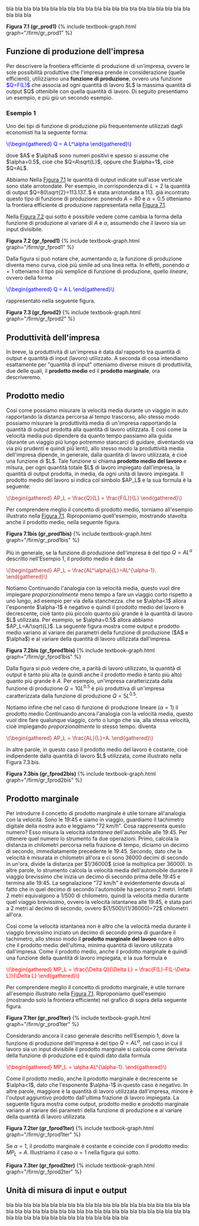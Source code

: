 



bla bla bla bla bla bla bla bla bla bla bla bla bla bla bla bla bla bla bla bla bla bla bla bla



<a id="gr_prod1"><strong>Figura 7.1 (gr_prod1)</strong></a>
{% include textbook-graph.html graph="/firm/gr_prod1" %}






<h2 id="SUBSEC_prod1">Funzione di produzione dell'impresa</h2>
Per descrivere la frontiera efficiente di produzione di un'impresa, ovvero le sole possibilità produttive che l'impresa prende in considerazione (quelle efficienti), utilizziamo una <b>funzione di produzione</b>, ovvero una funzione <span style="color: blue;">$Q=F(L)$</span> che associa ad ogni quantità di lavoro $L$ la massima quantità di output $Q$ ottenibile con quella quantità di lavoro. Di seguito presentiamo un esempio, e più giù un secondo esempio.



<h3>Esempio 1</h3>
Uno dei tipi di funzione di produzione più frequentemente utilizzati dagli economisti ha la seguente forma:
<p><span style="color: Blue;">
\(\begin{gathered}
 Q = A L^\alpha
\end{gathered}\)
</span></p>
dove $A$ e $\alpha$ sono numeri positivi e spesso si assume che $\alpha=0.5$, cioè che $Q=A\sqrt{L}$, oppure che $\alpha=1$, cioè $Q=AL$. 

Abbiamo
<span class="marginnote">
  Nella <a href="{{ site.baseurl }}/it/I/7/1#gr_prod1">Figura 7.1</a> le quantità di output indicate sull'asse verticale sono state 
  arrotondate. Per esempio, in corrispondenza di $L=2$ la quantità di output $Q=80\sqrt{2}=113.137..$ è stata 
  arrotondata a 113.
</span>
già incontrato questo tipo di funzione di produzione: ponendo $A=80$ e $\alpha=0.5$ otteniamo la frontiera efficiente di produzione rappresentata nella
<a href="{{ site.baseurl }}/it/I/7/1#gr_prod1">Figura 7.1</a>.

Nella <a href="{{ site.baseurl }}/it/I/7/1#gr_fprod1">Figura 7.2</a> qui sotto è possibile vedere come cambia la forma della funzione di produzione al variare di $A$ e $\alpha$, assumendo che il lavoro sia un input divisibile.

<a id="gr_fprod1"><strong>Figura 7.2 (gr_fprod1)</strong></a>
{% include textbook-graph.html graph="/firm/gr_fprod1" %}

Dalla figura si può notare che, aumentando $\alpha$, la funzione di produzione diventa meno curva, cioè più simile ad una linea retta. In effetti, ponendo $\alpha=1$ otteniamo il tipo più semplice di funzione di produzione, quello <i>lineare</i>, ovvero della forma
<p><span style="color: Blue;">
\(\begin{gathered}
 Q = A L
\end{gathered}\)
</span></p>
rappresentato nella seguente figura.

<a id="gr_fprod2"><strong>Figura 7.3 (gr_fprod2)</strong></a>
{% include textbook-graph.html graph="/firm/gr_fprod2" %}




















<h2 id="SUBSEC_prod2">Produttività dell'impresa</h2>

In breve, la produttività di un'impresa è data dal rapporto tra quantità di output e quantità di input (lavoro) utilizzato.
A seconda di cosa intendiamo esattamente per "quantità di input" otteniamo diverse misure di produttività, due delle quali, il <b>prodotto medio</b>
ed il <b>prodotto marginale</b>, ora descriveremo.








<h2>Prodotto medio</h2>
Così come possiamo misurare la velocità media durante un viaggio in auto rapportando la distanza
percorsa al tempo trascorso, allo stesso modo possiamo misurare la produttività media di un'impresa rapportando
la quantità di output prodotta alla quantità di lavoro utilizzata. E così come la velocità media
può dipendere da quanto tempo passiamo alla guida (durante un viaggio più lungo potremmo
stancarci di guidare, diventando via via più prudenti e quindi più lenti), allo stesso modo la 
produttività media dell'impresa dipende, in generale, dalla quantità di lavoro utilizzata, è cioè una funzione di $L$.
Tale funzione si chiama <b>prodotto medio del lavoro</b> e misura, per ogni quantità totale $L$ di lavoro impiegato dall'impresa, 
la quantità di output prodotta, in media, da ogni unità di lavoro impiegata. Il prodotto medio del lavoro si indica col simbolo $AP_L$
e la sua formula è la seguente:
<p><span style="color: Brown;">
\(\begin{gathered}
 AP_L = \frac{Q}{L} = \frac{F(L)}{L}
\end{gathered}\)
</span></p>
Per comprendere meglio il concetto di prodotto medio, torniamo all'esempio illustrato nella <a href="{{ site.baseurl }}/it/I/7/1#gr_prod1">Figura 7.1</a>. Riproponiamo quell'esempio, mostrando stavolta anche il prodotto medio, nella seguente figura.

<a id="gr_prod1bis"><strong>Figura 7.1bis (gr_prod1bis)</strong></a>
{% include textbook-graph.html graph="/firm/gr_prod1bis" %}



Più in generale, se la funzione di produzione dell'impresa è del tipo $Q = AL^\alpha$ descritto nell'Esempio 1, il prodotto medio è dato da
<p><span style="color: Brown;">
\(\begin{gathered}
 AP_L = \frac{AL^\alpha}{L}=AL^{\alpha-1}.
\end{gathered}\)
</span></p>
Notiamo
<span class="marginnote">
Continuando l'analogia con la velocità media, questo vuol dire impiegare 
<i>proporzionalmente</i> meno tempo a fare un viaggio corto rispetto a uno lungo, ad esempio per via della stanchezza.
</span>
che se $\alpha<1$ allora l'esponente $\alpha-1$ è negativo e quindi il prodotto medio del lavoro è decrescente, cioè tanto più piccolo quanto più grande è la quantità di lavoro $L$ utilizzata. Per esempio, se $\alpha=0.5$ allora
abbiamo $AP_L=A/\sqrt{L}$. La seguente figura mostra come output e prodotto medio variano al variare dei parametri della funzione di produzione ($A$ e $\alpha$) e al variare della quantità di lavoro utilizzata dall'impresa.

<a id="gr_fprod1bis"><strong>Figura 7.2bis (gr_fprod1bis)</strong></a>
{% include textbook-graph.html graph="/firm/gr_fprod1bis" %}

Dalla figura si può vedere che, a parità di lavoro utilizzato, la quantità di output è tanto più alta (e quindi anche il prodotto medio è tanto più alto) quanto più grande è $A$. Per esempio, un'impresa caratterizzata dalla funzione di produzione $Q=10L^{0.5}$ è più produttiva di un'impresa caratterizzata dalla funzione di produzione $Q=5L^{0.5}$.

Notiamo infine che nel caso di funzione di produzione lineare ($\alpha=1$) il prodotto medio
<span class="marginnote">
Continuando ancora l'analogia con la velocità media, questo vuol dire fare qualunque viaggio, corto o lungo che sia, alla stessa velocità, cioè impiegando <i>proporzionalmente</i> lo stesso tempo.
</span>
diventa
<p><span style="color: Brown;">
\(\begin{gathered}
 AP_L = \frac{AL}{L}=A.
\end{gathered}\)
</span></p>
In altre parole, in questo caso il prodotto medio del lavoro è costante, cioè indipendente dalla quantità di lavoro $L$ utilizzata, come illustrato nella Figura 7.3.bis.

<a id="gr_fprod2bis"><strong>Figura 7.3bis (gr_fprod2bis)</strong></a>
{% include textbook-graph.html graph="/firm/gr_fprod2bis" %}














<h2>Prodotto marginale</h2>
Per introdurre il concetto di prodotto marginale è utile tornare all'analogia con la velocità. Sono le 19:45 e siamo in viaggio, guardiamo il tachimetro digitale della nostra auto e leggiamo "72 km/h". Cosa rappresenta questo numero? Esso misura la velocità <i>istantanea</i> dell'automobile alle 19:45. Per ottenere quel numero lo strumento fa due operazioni. Primo, calcola la distanza in chilometri percorsa nella frazione di tempo, diciamo un decimo di secondo, immediatamente precedente le 19:45. Secondo, dato che la velocità è misurata in chilometri all'ora e ci sono 36000 decimi di secondo in un'ora, divide la distanza per $1/36000$ (cioè la moltiplica per 36000). In altre parole, lo strumento calcola la velocità media dell'automobile durante il viaggio brevissimo che inizia un decimo di secondo prima delle 19:45 e termina alle 19:45. La segnalazione "72 km/h" è evidentemente dovuta al fatto che in quel decimo di secondo l'automobile ha percorso 2 metri. Infatti 2 metri equivalgono a 1/500 di chilometro, quindi la velocità media durante quel viaggio brevissimo, ovvero la 
velocità istantanea alle 19:45, è stata pari a 2 metri al decimo di secondo, ovvero $(1/500)/(1/36000)=72$ chilometri all'ora.

Così come la velocità istantanea non è altro che la velocità media durante il viaggio brevissimo iniziato un decimo di secondo prima di guardare il tachimetro, allo stesso modo il <b>prodotto marginale del lavoro</b> non è altro che il prodotto medio dell'ultima, minima quantità di lavoro utilizzata dall'impresa. Come il prodotto medio, anche il prodotto marginale è quindi una funzione della quantità di lavoro impiegata, e la sua formula è
<p><span style="color: Red;">
\(\begin{gathered}
 MP_L = \frac{\Delta Q}{\Delta L} = \frac{F(L)-F(L-\Delta L)}{\Delta L}
\end{gathered}\)
</span></p>
Per comprendere meglio il concetto di prodotto marginale, è utile tornare all'esempio illustrato nella <a href="{{ site.baseurl }}/it/I/7/1#gr_prod1">Figura 7.1</a>. Riproponiamo quell'esempio (mostrando solo la frontiera efficiente) nel grafico di sopra della seguente figura.

<a id="gr_prod1ter"><strong>Figura 7.1ter (gr_prod1ter)</strong></a>
{% include textbook-graph.html graph="/firm/gr_prod1ter" %}

Considerando ancora il caso generale descritto nell'Esempio 1, dove la funzione di produzione dell'impresa è del tipo $Q = AL^\alpha$, nel caso in cui il lavoro sia un input divisibile il prodotto marginale si calcola come derivata della funzione di produzione ed è quindi dato dalla formula
<p><span style="color: Red;">
\(\begin{gathered}
 MP_L = \alpha AL^{\alpha-1}.
\end{gathered}\)
</span></p>
Come il prodotto medio, anche il prodotto marginale è decrescente se $\alpha<1$, dato che l'esponente $\alpha-1$ in questo caso è negativo. In altre parole, maggiore è la quantità di lavoro utilizzata dall'impresa, minore è l'output aggiuntivo prodotto dall'ultima frazione di lavoro impiegata. La seguente figura mostra come output, prodotto medio e prodotto marginale variano al variare dei parametri della funzione di produzione e al variare della quantità di lavoro utilizzata.

<a id="gr_fprod1ter"><strong>Figura 7.2ter (gr_fprod1ter)</strong></a>
{% include textbook-graph.html graph="/firm/gr_fprod1ter" %}

Se $\alpha=1$, il prodotto marginale è costante e coincide con il prodotto medio: $MP_L=A$. Illustriamo il caso $\alpha=1$ nella figura qui sotto.


<a id="gr_fprod2ter"><strong>Figura 7.3ter (gr_fprod2ter)</strong></a>
{% include textbook-graph.html graph="/firm/gr_fprod2ter" %}





























<h2 id="SUBSEC_prod3">Unità di misura di input e output</h2>
bla bla bla bla bla bla bla bla bla bla bla bla bla bla bla bla bla bla bla bla bla bla bla bla bla bla bla bla 
bla bla bla bla bla bla bla bla bla bla bla bla bla bla bla bla bla bla bla bla bla bla bla bla bla bla bla bla

